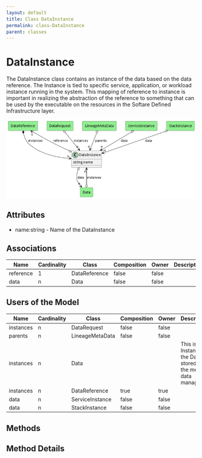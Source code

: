 ```yaml
---
layout: default
title: Class DataInstance
permalink: class-DataInstance
parent: classes
---
```


# DataInstance

The DataInstance class contains an instance of the data based on the data reference. The Instance is tied to specific service, application, or workload instance running in the system. This mapping of reference to instance is important in realizing the abstraction of the reference to something that can be used by the executable on the resources in the Softare Defined Infrastructure layer.

![Logical Diagram](./logical.png)

## Attributes

* name:string - Name of the DataInstance


## Associations

| Name | Cardinality | Class | Composition | Owner | Description |
| --- | --- | --- | --- | --- | --- |
| reference | 1 | DataReference | false | false |  |
| data | n | Data | false | false |  |



## Users of the Model

| Name | Cardinality | Class | Composition | Owner | Description |
| --- | --- | --- | --- | --- | --- |
| instances | n | DataRequest | false | false |  |
| parents | n | LineageMetaData | false | false |  |
| instances | n | Data |  |  | This is the Instance of the Data stored in the meta-data manager |
| instances | n | DataReference | true | true |  |
| data | n | ServiceInstance | false | false |  |
| data | n | StackInstance | false | false |  |





## Methods


<h2>Method Details</h2>
    

